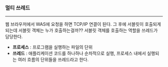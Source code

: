 ### **멀티 쓰레드**

------

웹 브라우저에서 WAS에 요청을 하면 TCP/IP 연결이 된다. 그 후에 서블릿이 호출되게 되는데 서블릿 객체는 누가 호출하는걸까?? 서블릿 객체를 호출하는 역할을 쓰레드가 담당한다. 

- **프로세스** : 프로그램을 실행하는 파일의 단위
- **쓰레드** : 애플리케이션 코드를 하나하나 순차적으로 실행, 프로세스 내에서 실행되는 여러 흐름의 단위들을 쓰레드라고 한다.